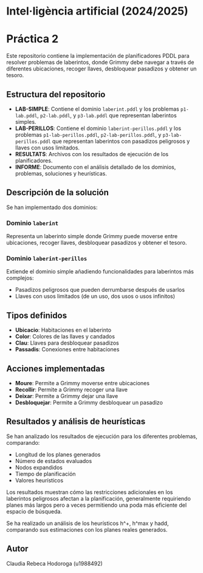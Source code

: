 # Intel·ligència artificial (2024/2025)

# Práctica 2

Este repositorio contiene la implementación de planificadores PDDL para resolver problemas de laberintos, donde Grimmy debe navegar a través de diferentes ubicaciones, recoger llaves, desbloquear pasadizos y obtener un tesoro.

## Estructura del repositorio

- **LAB-SIMPLE**: Contiene el dominio `laberint.pddl` y los problemas `p1-lab.pddl`, `p2-lab.pddl`, y `p3-lab.pddl` que representan laberintos simples.
- **LAB-PERILLOS**: Contiene el dominio `laberint-perillos.pddl` y los problemas `p1-lab-perillos.pddl`, `p2-lab-perillos.pddl`, y `p3-lab-perillos.pddl` que representan laberintos con pasadizos peligrosos y llaves con usos limitados.
- **RESULTATS**: Archivos con los resultados de ejecución de los planificadores.
- **INFORME**: Documento con el análisis detallado de los dominios, problemas, soluciones y heurísticas.

## Descripción de la solución

Se han implementado dos dominios:

### Dominio `laberint`

Representa un laberinto simple donde Grimmy puede moverse entre ubicaciones, recoger llaves, desbloquear pasadizos y obtener el tesoro.

### Dominio `laberint-perillos`

Extiende el dominio simple añadiendo funcionalidades para laberintos más complejos:

- Pasadizos peligrosos que pueden derrumbarse después de usarlos
- Llaves con usos limitados (de un uso, dos usos o usos infinitos)

## Tipos definidos

- **Ubicacio**: Habitaciones en el laberinto
- **Color**: Colores de las llaves y candados
- **Clau**: Llaves para desbloquear pasadizos
- **Passadis**: Conexiones entre habitaciones

## Acciones implementadas

- **Moure**: Permite a Grimmy moverse entre ubicaciones
- **Recollir**: Permite a Grimmy recoger una llave
- **Deixar**: Permite a Grimmy dejar una llave
- **Desbloquejar**: Permite a Grimmy desbloquear un pasadizo

## Resultados y análisis de heurísticas

Se han analizado los resultados de ejecución para los diferentes problemas, comparando:

- Longitud de los planes generados
- Número de estados evaluados
- Nodos expandidos
- Tiempo de planificación
- Valores heurísticos

Los resultados muestran cómo las restricciones adicionales en los laberintos peligrosos afectan a la planificación, generalmente requiriendo planes más largos pero a veces permitiendo una poda más eficiente del espacio de búsqueda.

Se ha realizado un análisis de los heurísticos h^+, h^max y hadd, comparando sus estimaciones con los planes reales generados.

## Autor

Claudia Rebeca Hodoroga (u1988492)
